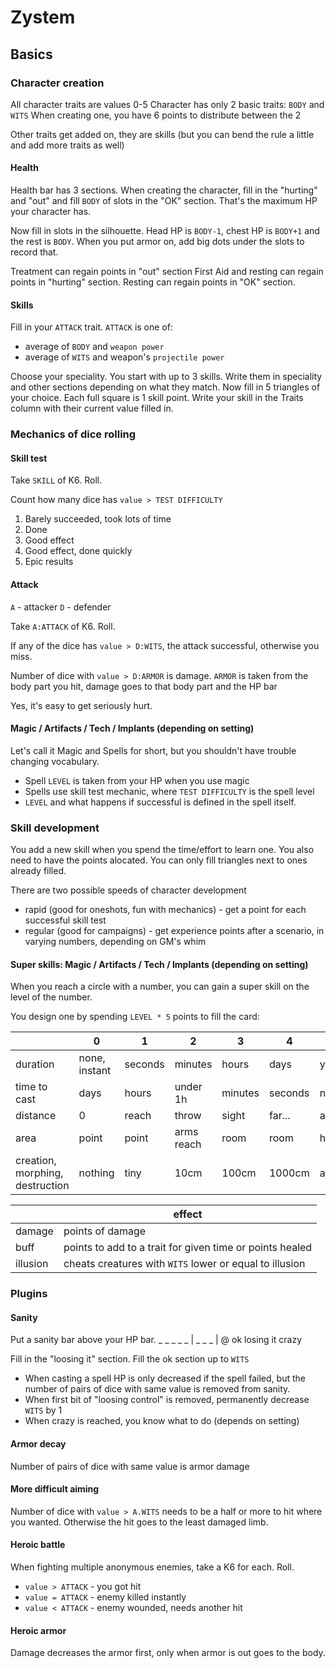 # Zystem

## Basics 

### Character creation

All character traits are values 0-5
Character has only 2 basic traits: `BODY` and `WITS`
When creating one, you have 6 points to distribute between the 2

Other traits get added on, they are skills (but you can bend the rule a little and add more traits as well)

#### Health

Health bar has 3 sections. When creating the character, fill in the "hurting"  and "out" and fill `BODY` of slots in the "OK" section. That's the maximum HP your character has.

Now fill in slots in the silhouette. Head HP is `BODY-1`, chest HP is `BODY+1` and the rest is `BODY`. 
When you put armor on, add big dots under the slots to record that.

Treatment can regain points in "out" section
First Aid and resting can regain points in "hurting" section.
Resting can regain points in "OK" section.

#### Skills

Fill in your `ATTACK` trait. `ATTACK` is one of: 
- average of `BODY` and `weapon power`
- average of `WITS` and weapon's `projectile power`

Choose your speciality.
You start with up to 3 skills. Write them in speciality and other sections depending on what they match. Now fill in 5 triangles of your choice. Each full square is 1 skill  point. Write your skill in the Traits column with their current value filled in.

### Mechanics of dice rolling

#### Skill test

Take `SKILL` of K6. Roll. 

Count how many dice has `value > TEST DIFFICULTY`

1. Barely succeeded, took lots of time
2. Done
3. Good effect
4. Good effect, done quickly
5. Epic results

#### Attack

`A` - attacker
`D` - defender

Take `A:ATTACK` of K6. Roll.

If any of the dice has `value > D:WITS`, the attack successful, otherwise you miss.

Number of dice with `value > D:ARMOR` is damage.
`ARMOR` is taken from the body part you hit, damage goes to that body part and the HP bar

Yes, it's easy to get seriously hurt.

#### Magic / Artifacts / Tech / Implants (depending on setting)

Let's call it Magic and Spells for short, but you shouldn't have trouble changing vocabulary.

- Spell `LEVEL` is taken from your HP when you use magic
- Spells use skill test mechanic, where `TEST DIFFICULTY` is the spell level
- `LEVEL` and what happens if successful is defined in the spell itself.


### Skill development

You add a new skill when you spend the time/effort to learn one. You also need to have the points alocated. You can only fill triangles next to ones already filled.

There are two possible speeds of character development
- rapid (good for oneshots, fun with mechanics) - get a point for each successful skill test
- regular (good for campaigns) - get experience points after a scenario, in varying numbers, depending on GM's whim

#### Super skills: Magic / Artifacts / Tech / Implants (depending on setting)

When you reach a circle with a number, you can gain a super skill on the level of the number.

You design one by spending `LEVEL * 5` points to fill the card:

| | 0 | 1 | 2 | 3 | 4 | 5 |
|---|---|---|---|---|---|---|
|duration|none, instant|seconds |minutes|hours|days|years/forever|
|time to cast|days|hours|under 1h |minutes|seconds |none, instant|
|distance|0|reach|throw|sight|far...|anywhere|
|area|point | point|arms reach|room|room|horizon|
|creation, morphing, destruction|nothing|tiny|10cm|100cm|1000cm|any size|

||effect|
|---|---|
|damage| points of damage |
|buff| points to add to a trait for given time or points healed|
|illusion|cheats creatures with `WITS` lower or equal to illusion|

### Plugins

#### Sanity

Put a sanity bar above your HP bar. 
_ _ _ _ _ | _ _ _ | @
ok        losing it  crazy

Fill in the "loosing it" section. Fill the ok section up to `WITS`

- When casting a spell HP is only decreased if the spell failed, but the number of pairs of dice with same value is removed from sanity. 
- When first bit of "loosing control" is removed, permanently decrease `WITS` by 1
- When crazy is reached, you know what to do (depends on setting)

#### Armor decay

Number of pairs of dice with same value is armor damage

#### More difficult aiming

Number of dice with `value > A.WITS` needs to be a half or more to hit where you wanted. Otherwise the hit goes to the least damaged limb.

#### Heroic battle

When fighting multiple anonymous enemies, take a K6 for each. Roll.
- `value > ATTACK` - you got hit
- `value = ATTACK` - enemy killed instantly
- `value < ATTACK` - enemy wounded, needs another hit

#### Heroic armor

Damage decreases the armor first, only when armor is out goes to the body.
